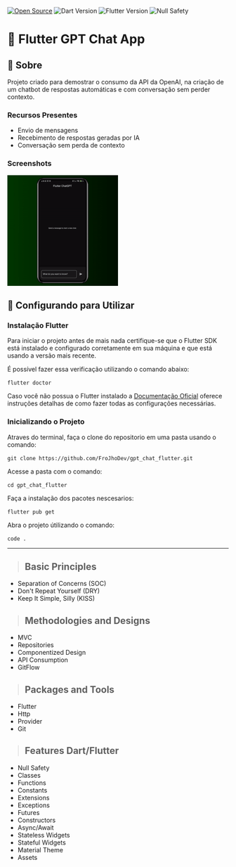 [![Open Source](https://badges.frapsoft.com/os/v1/open-source.svg?v=103)](https://opensource.org/)
![Dart Version](https://img.shields.io/static/v1?label=dart&message=3.0.7&color=00579d)
![Flutter Version](https://img.shields.io/static/v1?label=flutter&message=3.13.16&color=42a5f5)
![Null Safety](https://img.shields.io/static/v1?label=null-safety&message=done&color=success)

# **💬 Flutter GPT Chat App**

## 📃 Sobre

Projeto criado para demostrar o consumo da API da OpenAI, na criação de um chatbot de respostas automáticas e com conversação sem perder contexto.

### Recursos Presentes
* Envio de mensagens
* Recebimento de respostas geradas por IA
* Conversação sem perda de contexto

### Screenshots

<p align="middle">
    <div width="25%"></div>
    <img src="https://github.com/FroJhoDev/gpt_chat_flutter/blob/main/assets/FlutterProjectsforBeginners04BuildingaChatGPTApp_frojho.gif?raw=true" width="50%">
    <div width="25%"></div>
</p>

## 🚀 Configurando para Utilizar

### Instalação Flutter


Para iniciar o projeto antes de mais nada certifique-se que o Flutter SDK está instalado e configurado corretamente em sua máquina e que está usando a versão mais recente. 

É possível fazer essa verificação utilizando o comando abaixo:
```
flutter doctor
```
Caso você não possua o Flutter instalado a [Documentação Oficial](https://docs.flutter.dev/get-started/install) oferece instruções detalhas de como fazer todas as configurações necessárias.

### Inicializando o Projeto


Atraves do terminal, faça o clone do repositorio em uma pasta usando o comando:

```
git clone https://github.com/FroJhoDev/gpt_chat_flutter.git
```
Acesse a pasta com o comando:

```
cd gpt_chat_flutter
```

Faça a instalação dos pacotes nescesarios:
```
flutter pub get
```
Abra o projeto útilizando o comando:
```
code .
```


---

> ## Basic Principles
* Separation of Concerns (SOC)
* Don't Repeat Yourself (DRY)
* Keep It Simple, Silly (KISS)

> ## Methodologies and Designs
* MVC
* Repositories
* Componentized Design
* API Consumption
* GitFlow

> ## Packages and Tools
* Flutter
* Http
* Provider
* Git

> ## Features Dart/Flutter
* Null Safety
* Classes
* Functions
* Constants
* Extensions
* Exceptions
* Futures
* Constructors
* Async/Await
* Stateless Widgets
* Stateful Widgets
* Material Theme
* Assets
